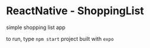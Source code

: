# ReactNative - ShoppingList
simple shopping list app

to run, type `npm start`
project built with `expo`
